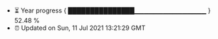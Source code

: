 - ⏳ Year progress { ███████████████▁▁▁▁▁▁▁▁▁▁▁▁▁▁▁ } 52.48 %
- ⏰ Updated on Sun, 11 Jul 2021 13:21:29 GMT

